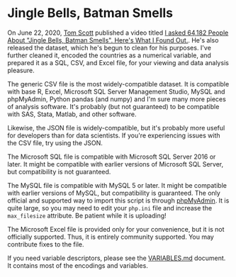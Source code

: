 # Jingle Bells, Batman Smells

On June 22, 2020, [Tom Scott](https://www.youtube.com/user/enyay) published a video titled [I asked 64,182 People About "Jingle Bells, Batman Smells". Here's What I Found Out.](https://youtu.be/V5u9JSnAAU4). He's also released the dataset, which he's begun to clean for his purposes. I've further cleaned it, encoded the countries as a numerical variable, and prepared it as a SQL, CSV, and Excel file, for your viewing and data analysis pleasure.

The generic CSV file is the most widely-compatible dataset. It is compatible with base R, Excel, Microsoft SQL Server Management Studio, MySQL and phpMyAdmin, Python pandas (and numpy) and I'm sure many more pieces of analysis software. It's probably (but not guaranteed) to be compatible with SAS, Stata, Matlab, and other software.

Likewise, the JSON file is widely-compatible, but it's probably more useful for developers than for data scientists. If you're experiencing issues with the CSV file, try using the JSON.

The Microsoft SQL file is compatible with Microsoft SQL Server 2016 or later. It might be compatible with earlier versions of Microsoft SQL Server, but compatibility is not guaranteed.

The MySQL file is compatible with MySQL 5 or later. It might be compatible with earlier versions of MySQL, but compatibility is guaranteed. The only official and supported way to import this script is through [phpMyAdmin](https://www.phpmyadmin.com). It is quite large, so you may need to edit your `php.ini` file and increase the `max_filesize` attribute. Be patient while it is uploading!

The Microsoft Excel file is provided only for your convenience, but it is not officially supported. Thus, it is entirely community supported. You may contribute fixes to the file.

If you need variable descriptors, please see the [VARIABLES.md](https://github.com/kim3-sudo/jinglebells/blob/master/VARIABLES.md) document. It contains most of the encodings and variables.
